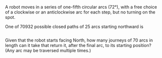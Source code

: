 <p>A robot moves in a series of one-fifth circular arcs (72°), with a free choice of a clockwise or an anticlockwise arc for each step, but no turning on the spot.</p>

<p>One of 70932 possible closed paths of 25 arcs starting northward is</p>
<div style="text-align:center;">
<img src="project/images/p208_robotwalk.gif" class="dark_img" alt="" /></div>

<p>Given that the robot starts facing North, how many journeys of 70 arcs in length can it take that return it, after the final arc, to its starting position?<br />
(Any arc may be traversed multiple times.) 
</p>

